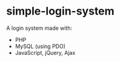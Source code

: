 # simple-login-system
A login system made with: 
  - PHP
  - MySQL (using PDO)
  - JavaScript, jQuery, Ajax

